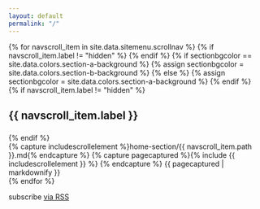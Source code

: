```yaml
---
layout: default
permalink: "/"
---
```


<div class="home">
    {% for navscroll_item in site.data.sitemenu.scrollnav %}
        {% if navscroll_item.label != "hidden" %}
        <!-- {{ navscroll_item.label }} Section -->
        {% endif %}
        {% if sectionbgcolor == site.data.colors.section-a-background %}
            {% assign sectionbgcolor = site.data.colors.section-b-background %}
        {% else %}
            {% assign sectionbgcolor = site.data.colors.section-a-background %}
        {% endif %}
    <section id="{{ navscroll_item.path }}" style="background-color:{{sectionbgcolor}};">
        <div class="container">
        {% if navscroll_item.label != "hidden" %}
            <div class="row">
                <div class="col-lg-12 text-center">
                    <h2 class="section-heading">{{ navscroll_item.label }}</h2>
                    <h3 class="section-subheading"></h3>
                </div>
            </div>
        {% endif %}
            <div class="row">
                <div class="col-lg-12 text-justify">
            {% capture includescrollelement %}home-section/{{ navscroll_item.path }}.md{% endcapture %}
            {% capture pagecaptured %}{% include {{ includescrollelement }} %} {% endcapture %}
            {{ pagecaptured | markdownify }}
                </div>
            </div>
        </div>
    </section>
    {% endfor %}


  <p class="rss-subscribe">subscribe <a href="{{ "/feed.xml" | prepend: site.baseurl }}">via RSS</a></p>

</div>
